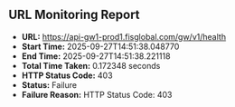 ## URL Monitoring Report

- **URL:** https://api-gw1-prod1.fisglobal.com/gw/v1/health
- **Start Time:** 2025-09-27T14:51:38.048770
- **End Time:** 2025-09-27T14:51:38.221118
- **Total Time Taken:** 0.172348 seconds
- **HTTP Status Code:** 403
- **Status:** Failure
- **Failure Reason:** HTTP Status Code: 403
